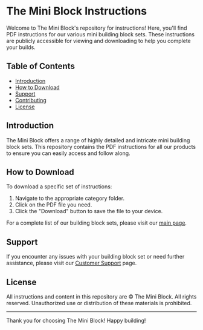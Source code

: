 # The Mini Block Instructions

Welcome to The Mini Block's repository for instructions! Here, you'll find PDF instructions for our various mini building block sets. These instructions are publicly accessible for viewing and downloading to help you complete your builds.

## Table of Contents

- [Introduction](#introduction)
- [How to Download](#how-to-download)
- [Support](#support)
- [Contributing](#contributing)
- [License](#license)

## Introduction

The Mini Block offers a range of highly detailed and intricate mini building block sets. This repository contains the PDF instructions for all our products to ensure you can easily access and follow along.

## How to Download

To download a specific set of instructions:
1. Navigate to the appropriate category folder.
2. Click on the PDF file you need.
3. Click the "Download" button to save the file to your device.

For a complete list of our building block sets, please visit our [main page](https://theminiblock.com).

## Support

If you encounter any issues with your building block set or need further assistance, please visit our [Customer Support]([https://theminiblock.com/FAQ](https://theminiblock.com/pages/contact)) page.


## License

All instructions and content in this repository are © The Mini Block. All rights reserved. Unauthorized use or distribution of these materials is prohibited.

---

Thank you for choosing The Mini Block! Happy building!
